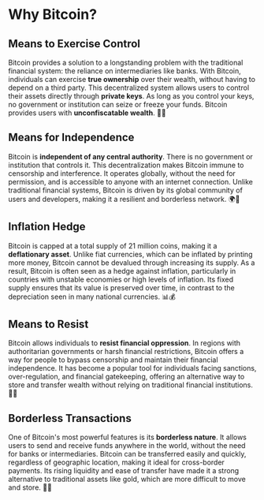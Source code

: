 # Why Bitcoin?

## Means to Exercise Control
Bitcoin provides a solution to a longstanding problem with the traditional financial system: the reliance on intermediaries like banks. With Bitcoin, individuals can exercise **true ownership** over their wealth, without having to depend on a third party. This decentralized system allows users to control their assets directly through **private keys**. As long as you control your keys, no government or institution can seize or freeze your funds. Bitcoin provides users with **unconfiscatable wealth**. 🔑💼

## Means for Independence
Bitcoin is **independent of any central authority**. There is no government or institution that controls it. This decentralization makes Bitcoin immune to censorship and interference. It operates globally, without the need for permission, and is accessible to anyone with an internet connection. Unlike traditional financial systems, Bitcoin is driven by its global community of users and developers, making it a resilient and borderless network. 🌍🚫

## Inflation Hedge
Bitcoin is capped at a total supply of 21 million coins, making it a **deflationary asset**. Unlike fiat currencies, which can be inflated by printing more money, Bitcoin cannot be devalued through increasing its supply. As a result, Bitcoin is often seen as a hedge against inflation, particularly in countries with unstable economies or high levels of inflation. Its fixed supply ensures that its value is preserved over time, in contrast to the depreciation seen in many national currencies. 📊💰

## Means to Resist
Bitcoin allows individuals to **resist financial oppression**. In regions with authoritarian governments or harsh financial restrictions, Bitcoin offers a way for people to bypass censorship and maintain their financial independence. It has become a popular tool for individuals facing sanctions, over-regulation, and financial gatekeeping, offering an alternative way to store and transfer wealth without relying on traditional financial institutions. 🚫🏦

## Borderless Transactions
One of Bitcoin's most powerful features is its **borderless nature**. It allows users to send and receive funds anywhere in the world, without the need for banks or intermediaries. Bitcoin can be transferred easily and quickly, regardless of geographic location, making it ideal for cross-border payments. Its rising liquidity and ease of transfer have made it a strong alternative to traditional assets like gold, which are more difficult to move and store. 🚀💸
